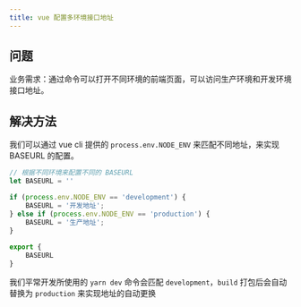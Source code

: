 ```yaml
---
title: vue 配置多环境接口地址
---
```


## 问题

业务需求：通过命令可以打开不同环境的前端页面，可以访问生产环境和开发环境接口地址。

## 解决方法

我们可以通过 vue cli 提供的 `process.env.NODE_ENV` 来匹配不同地址，来实现 BASEURL 的配置。

```js
// 根据不同环境来配置不同的 BASEURL
let BASEURL = ''

if (process.env.NODE_ENV == 'development') {
	BASEURL = '开发地址';
} else if (process.env.NODE_ENV == 'production') {
	BASEURL = '生产地址';
}
 
export {
	BASEURL
}
```

我们平常开发所使用的 `yarn dev` 命令会匹配 `development`，`build` 打包后会自动替换为 `production` 来实现地址的自动更换